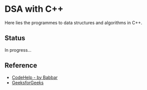 # DSA with C++

Here lies the programmes to data structures and algorithms in C++.

## Status

In progress...

## Reference

- [CodeHelp - by Babbar](https://www.youtube.com/playlist?list=PLDzeHZWIZsTryvtXdMr6rPh4IDexB5NIA)
- [GeeksforGeeks](https://www.geeksforgeeks.org/data-structures/)

